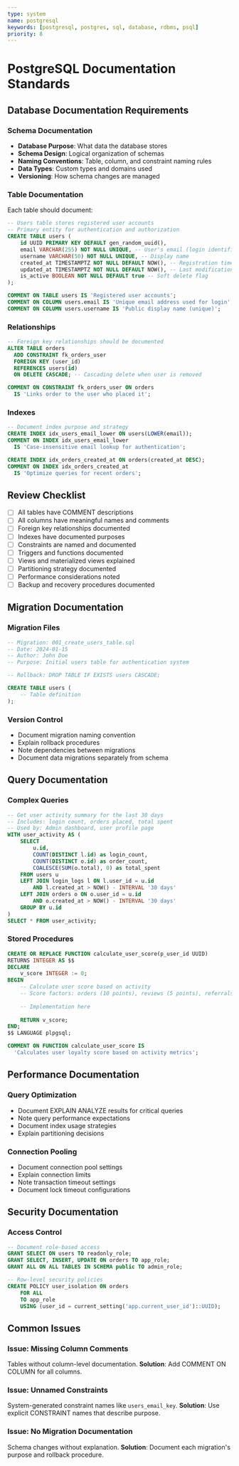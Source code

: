 ```yaml
---
type: system
name: postgresql
keywords: [postgresql, postgres, sql, database, rdbms, psql]
priority: 8
---
```


# PostgreSQL Documentation Standards

## Database Documentation Requirements

### Schema Documentation
- **Database Purpose**: What data the database stores
- **Schema Design**: Logical organization of schemas
- **Naming Conventions**: Table, column, and constraint naming rules
- **Data Types**: Custom types and domains used
- **Versioning**: How schema changes are managed

### Table Documentation
Each table should document:
```sql
-- Users table stores registered user accounts
-- Primary entity for authentication and authorization
CREATE TABLE users (
    id UUID PRIMARY KEY DEFAULT gen_random_uuid(),
    email VARCHAR(255) NOT NULL UNIQUE, -- User's email (login identifier)
    username VARCHAR(50) NOT NULL UNIQUE, -- Display name
    created_at TIMESTAMPTZ NOT NULL DEFAULT NOW(), -- Registration timestamp
    updated_at TIMESTAMPTZ NOT NULL DEFAULT NOW(), -- Last modification
    is_active BOOLEAN NOT NULL DEFAULT true -- Soft delete flag
);

COMMENT ON TABLE users IS 'Registered user accounts';
COMMENT ON COLUMN users.email IS 'Unique email address used for login';
COMMENT ON COLUMN users.username IS 'Public display name (unique)';
```

### Relationships
```sql
-- Foreign key relationships should be documented
ALTER TABLE orders 
  ADD CONSTRAINT fk_orders_user 
  FOREIGN KEY (user_id) 
  REFERENCES users(id) 
  ON DELETE CASCADE; -- Cascading delete when user is removed

COMMENT ON CONSTRAINT fk_orders_user ON orders 
  IS 'Links order to the user who placed it';
```

### Indexes
```sql
-- Document index purpose and strategy
CREATE INDEX idx_users_email_lower ON users(LOWER(email));
COMMENT ON INDEX idx_users_email_lower 
  IS 'Case-insensitive email lookup for authentication';

CREATE INDEX idx_orders_created_at ON orders(created_at DESC);
COMMENT ON INDEX idx_orders_created_at 
  IS 'Optimize queries for recent orders';
```

## Review Checklist

- [ ] All tables have COMMENT descriptions
- [ ] All columns have meaningful names and comments
- [ ] Foreign key relationships documented
- [ ] Indexes have documented purposes
- [ ] Constraints are named and documented
- [ ] Triggers and functions documented
- [ ] Views and materialized views explained
- [ ] Partitioning strategy documented
- [ ] Performance considerations noted
- [ ] Backup and recovery procedures documented

## Migration Documentation

### Migration Files
```sql
-- Migration: 001_create_users_table.sql
-- Date: 2024-01-15
-- Author: John Doe
-- Purpose: Initial users table for authentication system

-- Rollback: DROP TABLE IF EXISTS users CASCADE;

CREATE TABLE users (
    -- Table definition
);
```

### Version Control
- Document migration naming convention
- Explain rollback procedures
- Note dependencies between migrations
- Document data migrations separately from schema

## Query Documentation

### Complex Queries
```sql
-- Get user activity summary for the last 30 days
-- Includes: login count, orders placed, total spent
-- Used by: Admin dashboard, user profile page
WITH user_activity AS (
    SELECT 
        u.id,
        COUNT(DISTINCT l.id) as login_count,
        COUNT(DISTINCT o.id) as order_count,
        COALESCE(SUM(o.total), 0) as total_spent
    FROM users u
    LEFT JOIN login_logs l ON l.user_id = u.id 
        AND l.created_at > NOW() - INTERVAL '30 days'
    LEFT JOIN orders o ON o.user_id = u.id
        AND o.created_at > NOW() - INTERVAL '30 days'
    GROUP BY u.id
)
SELECT * FROM user_activity;
```

### Stored Procedures
```sql
CREATE OR REPLACE FUNCTION calculate_user_score(p_user_id UUID)
RETURNS INTEGER AS $$
DECLARE
    v_score INTEGER := 0;
BEGIN
    -- Calculate user score based on activity
    -- Score factors: orders (10 points), reviews (5 points), referrals (20 points)
    
    -- Implementation here
    
    RETURN v_score;
END;
$$ LANGUAGE plpgsql;

COMMENT ON FUNCTION calculate_user_score IS 
  'Calculates user loyalty score based on activity metrics';
```

## Performance Documentation

### Query Optimization
- Document EXPLAIN ANALYZE results for critical queries
- Note query performance expectations
- Document index usage strategies
- Explain partitioning decisions

### Connection Pooling
- Document connection pool settings
- Explain connection limits
- Note transaction timeout settings
- Document lock timeout configurations

## Security Documentation

### Access Control
```sql
-- Document role-based access
GRANT SELECT ON users TO readonly_role;
GRANT SELECT, INSERT, UPDATE ON orders TO app_role;
GRANT ALL ON ALL TABLES IN SCHEMA public TO admin_role;

-- Row-level security policies
CREATE POLICY user_isolation ON orders
    FOR ALL
    TO app_role
    USING (user_id = current_setting('app.current_user_id')::UUID);
```

## Common Issues

### Issue: Missing Column Comments
Tables without column-level documentation.
**Solution**: Add COMMENT ON COLUMN for all columns.

### Issue: Unnamed Constraints
System-generated constraint names like `users_email_key`.
**Solution**: Use explicit CONSTRAINT names that describe purpose.

### Issue: No Migration Documentation
Schema changes without explanation.
**Solution**: Document each migration's purpose and rollback procedure.